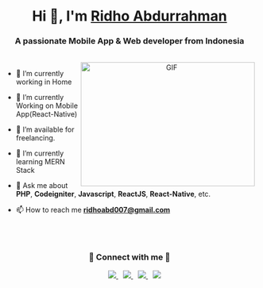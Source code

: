 <h1 align="center">Hi 👋, I'm <a href="#">Ridho Abdurrahman</a></h1>
<h3 align="center">A passionate Mobile App & Web developer from Indonesia</h3>
<br/>
<a target="_blank" align="center">
  <img align="right" top="500" height="250" width="350" alt="GIF" src="https://media.giphy.com/media/SWoSkN6DxTszqIKEqv/giphy.gif">
</a>

- 🔭 I’m currently working in Home

- 🌱 I’m currently Working on Mobile App(React-Native)

- 🤝 I’m available for freelancing.

- 🌱 I’m currently learning MERN Stack

- 💬 Ask me about **PHP**, **Codeigniter**, **Javascript**, **ReactJS**, **React-Native**, etc.

- 📫 How to reach me **ridhoabd007@gmail.com**

<br/>
<br/>
<h3 align="center"> 🤝 Connect with me 🤝 </h3>
<p align="center">
 <div align="center"  class="icons-social" style="margin-left: 10px;">
      <a style="margin-left: 10px;"  target="_blank" href="https://www.linkedin.com/in/ridhoabdurrahman/">
			  <img src="https://img.icons8.com/doodle/40/000000/linkedin--v2.png">
      </a>
      <a style="margin-left: 10px;" target="_blank" href="https://github.com/ridhoabdurrahman">
		    <img src="https://img.icons8.com/doodle/40/000000/github--v1.png">
      </a>
      <a style="margin-left: 10px;" target="_blank" href="https://instagram.com/ridhoabdurrahman_">
			  <img src="https://img.icons8.com/doodle/40/000000/instagram-new--v2.png">
      </a>
		  <a style="margin-left: 10px;" target="_blank" href="https://twitter.com/mmiunvnnxx">
			  <img src="https://img.icons8.com/doodle/1x/twitter-squared--v2.png" >
      </a>
  </div>
</p>
